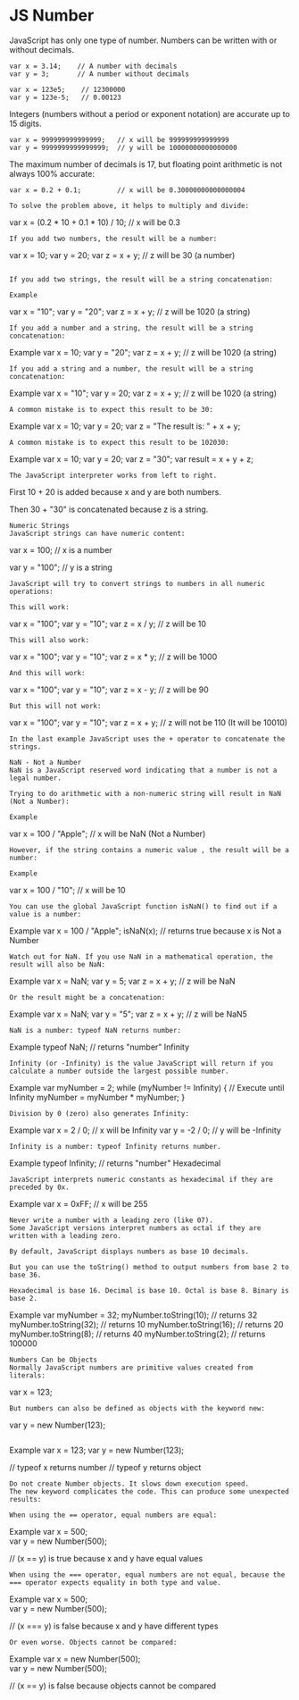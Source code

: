 # JS Number

JavaScript has only one type of number. Numbers can be written with or without decimals.
```
var x = 3.14;    // A number with decimals
var y = 3;       // A number without decimals
```
```
var x = 123e5;    // 12300000
var y = 123e-5;   // 0.00123
```

Integers (numbers without a period or exponent notation) are accurate up to 15 digits.

```
var x = 999999999999999;   // x will be 999999999999999
var y = 9999999999999999;  // y will be 10000000000000000
```


The maximum number of decimals is 17, but floating point arithmetic is not always 100% accurate:
```
var x = 0.2 + 0.1;         // x will be 0.30000000000000004
```
```
To solve the problem above, it helps to multiply and divide:

```
var x = (0.2 * 10 + 0.1 * 10) / 10;       // x will be 0.3
```
If you add two numbers, the result will be a number:

```
var x = 10;
var y = 20;
var z = x + y;           // z will be 30 (a number)
```

If you add two strings, the result will be a string concatenation:

Example
```
var x = "10";
var y = "20";
var z = x + y;           // z will be 1020 (a string)
```
If you add a number and a string, the result will be a string concatenation:
```
Example
var x = 10;
var y = "20";
var z = x + y;           // z will be 1020 (a string)
```
If you add a string and a number, the result will be a string concatenation:
```
Example
var x = "10";
var y = 20;
var z = x + y;           // z will be 1020 (a string)
```
A common mistake is to expect this result to be 30:
```
Example
var x = 10;
var y = 20;
var z = "The result is: " + x + y;
```
A common mistake is to expect this result to be 102030:
```
Example
var x = 10;
var y = 20;
var z = "30";
var result = x + y + z;
```
The JavaScript interpreter works from left to right.
```
First 10 + 20 is added because x and y are both numbers.

Then 30 + "30" is concatenated because z is a string.
```
Numeric Strings
JavaScript strings can have numeric content:
```
var x = 100;         // x is a number

var y = "100";       // y is a string
```
JavaScript will try to convert strings to numbers in all numeric operations:

This will work:
```
var x = "100";
var y = "10";
var z = x / y;       // z will be 10
```
This will also work:
```
var x = "100";
var y = "10";
var z = x * y;       // z will be 1000
```
And this will work:
```
var x = "100";
var y = "10";
var z = x - y;       // z will be 90
```
But this will not work:
```
var x = "100";
var y = "10";
var z = x + y;       // z will not be 110 (It will be 10010)
```
In the last example JavaScript uses the + operator to concatenate the strings.

NaN - Not a Number
NaN is a JavaScript reserved word indicating that a number is not a legal number.

Trying to do arithmetic with a non-numeric string will result in NaN (Not a Number):

Example
```
var x = 100 / "Apple";  // x will be NaN (Not a Number)
```
However, if the string contains a numeric value , the result will be a number:

Example
```
var x = 100 / "10";     // x will be 10
```
You can use the global JavaScript function isNaN() to find out if a value is a number:
```
Example
var x = 100 / "Apple";
isNaN(x);               // returns true because x is Not a Number
```
Watch out for NaN. If you use NaN in a mathematical operation, the result will also be NaN:
```
Example
var x = NaN;
var y = 5;
var z = x + y;         // z will be NaN
```
Or the result might be a concatenation:
```
Example
var x = NaN;
var y = "5";
var z = x + y;         // z will be NaN5
```
NaN is a number: typeof NaN returns number:
```
Example
typeof NaN;            // returns "number"
Infinity
```
Infinity (or -Infinity) is the value JavaScript will return if you calculate a number outside the largest possible number.
```
Example
var myNumber = 2;
while (myNumber != Infinity) {   // Execute until Infinity
  myNumber = myNumber * myNumber;
}
```
Division by 0 (zero) also generates Infinity:
```
Example
var x =  2 / 0;       // x will be Infinity
var y = -2 / 0;       // y will be -Infinity
```
Infinity is a number: typeof Infinity returns number.
```
Example
typeof Infinity;     // returns "number"
Hexadecimal
```
JavaScript interprets numeric constants as hexadecimal if they are preceded by 0x.
```
Example
var x = 0xFF;        // x will be 255
```
Never write a number with a leading zero (like 07).
Some JavaScript versions interpret numbers as octal if they are written with a leading zero.

By default, JavaScript displays numbers as base 10 decimals.

But you can use the toString() method to output numbers from base 2 to base 36.

Hexadecimal is base 16. Decimal is base 10. Octal is base 8. Binary is base 2.
```
Example
var myNumber = 32;
myNumber.toString(10);  // returns 32
myNumber.toString(32);  // returns 10
myNumber.toString(16);  // returns 20
myNumber.toString(8);   // returns 40
myNumber.toString(2);   // returns 100000
```
Numbers Can be Objects
Normally JavaScript numbers are primitive values created from literals:
```
var x = 123;
```
But numbers can also be defined as objects with the keyword new:
```
var y = new Number(123);
```
```
Example
var x = 123;
var y = new Number(123);

// typeof x returns number
// typeof y returns object
```
Do not create Number objects. It slows down execution speed.
The new keyword complicates the code. This can produce some unexpected results:

When using the == operator, equal numbers are equal:
```
Example
var x = 500;             
var y = new Number(500);

// (x == y) is true because x and y have equal values
```
When using the === operator, equal numbers are not equal, because the === operator expects equality in both type and value.
```
Example
var x = 500;             
var y = new Number(500);

// (x === y) is false because x and y have different types
```
Or even worse. Objects cannot be compared:
```
Example
var x = new Number(500);             
var y = new Number(500);

// (x == y) is false because objects cannot be compared
```




















